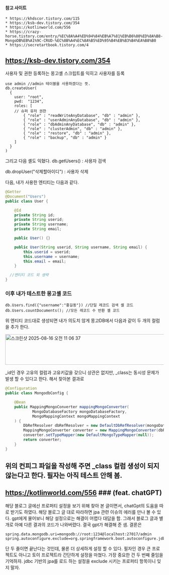 #### 참고 사이트
```
* https://khdscor.tistory.com/115
* https://ksb-dev.tistory.com/354
* https://kotlinworld.com/556
* https://crazy-horse.tistory.com/entry/%EC%8A%A4%ED%94%84%EB%A7%81%EB%B6%80%ED%8A%B8-MongoDB%EB%A1%9C-CRUD-%EC%8B%A4%EC%8A%B5%ED%95%B4%EB%B3%B4%EA%B8%B0
* https://secretartbook.tistory.com/4
```

## https://ksb-dev.tistory.com/354
사용자 및 권한 등록하는 몽고셸 스크립트를 익히고 사용자를 등록
```
use admin //admin 테이블을 사용하겠다는 뜻.
db.createUser(
  {
    user: "root",
    pwd:  "1234",
    roles: [
    // 슈퍼 유저 권한
    	{ "role" : "readWriteAnyDatabase", "db" : "admin" },
    	{ "role" : "userAdminAnyDatabase", "db" : "admin" },
        { "role" : "dbAdminAnyDatabase", "db" : "admin" },
        { "role" : "clusterAdmin", "db" : "admin" },
        { "role" : "restore", "db" : "admin" },
        { "role" : "backup", "db" : "admin" }
	]
  }
)
```
그리고 다음 셸도 익혔다.
db.getUsers() : 사용자 검색

db.dropUser("삭제할아이디") : 사용자 삭제

다음, 내가 사용한 엔티티는 다음과 같다.
```java
@Getter
@Document("Users")
public class User {

    @Id
    private String id;
    private String userid;
    private String username;
    private String email;

    public User() {}

    public User(String userid, String username, String email) {
        this.userid = userid;
        this.username = username;
        this.email = email;
    }

  //엔티티 코드 외 생략
}
```

### 이후 내가 테스트한 몽고셸 코드

```
db.Users.find({"username":"홍길동"}) //단일 레코드 검색 셸 코드
db.Users.countDocuments(); //모든 레코드 수 반환 셸 코드
```
위 엔티티 코드대로 생성되면 내가 의도치 않게 몽고DB에서 다음과 같이 두 개의 컬럼을 추가 한다.

<img width="529" height="97" alt="스크린샷 2025-08-16 오전 11 06 37" src="https://github.com/user-attachments/assets/a8b348c8-8064-4123-9eb0-1591d4d34ca8" />

_id인 경우 고유의 컬럼과 고유키값을 갖으니 상관은 없지만, _class는 동시성 문제가 발생 할 수 있다고 한다. 해서 찾아본 결과로
```java
@Configuration
public class MongodbConfig {

    @Bean
    public MappingMongoConverter mappingMongoConverter(
            MongoDatabaseFactory mongoDatabaseFactory,
            MongoMappingContext mongoMappingContext
    ) {
        DbRefResolver dbRefResolver = new DefaultDbRefResolver(mongoDatabaseFactory);
        MappingMongoConverter converter = new MappingMongoConverter(dbRefResolver, mongoMappingContext);
        converter.setTypeMapper(new DefaultMongoTypeMapper(null));  
        return converter;
    }
}
```

위의 컨피그 파일을 작성해 주면 _class 컬럼 생성이 되지 않는다고 한다. 필자는 아직 테스트 안해 봄.
--
## https://kotlinworld.com/556 ### (feat. chatGPT)
해당 블로그 글에선 프로퍼티 설정을 보기 위해 찾아 본 글이면서, chatGpt의 도움을 따로 받기도 하였다.
해당 블로그 글 대로 따라하면 jpa 관련 이슈의 에러를 만나 볼 수 있다.
gpt에게 물어보니 해당 설정으로는 해결이 어렵다 대답을 함.
그래서 블로그 글과 별개로 아예 다른 결과의 코드가 나와버렸다.
결국 gpt가 해결해 준 샘.
결론은
```
spring.data.mongodb.uri=mongodb://root:1234@localhost:27017/admin
spring.autoconfigure.exclude=org.springframework.boot.autoconfigure.jdbc.DataSourceAutoConfiguration
```
단 두 줄이면 끝난다는 것인데, 물론 더 상세하게 설정 할 수 있다.
필자인 경우 큰 프로젝트도 아니고 토이 프로젝트라 간단하게 설정을 마쳤다.
가장 중요한 건 두 번째 줄임을 기억하자.
jdbc 기반의 jpa를 로드 하는 설정을 exclude 시키는 프로퍼티 항목이니 잊지 말자.
